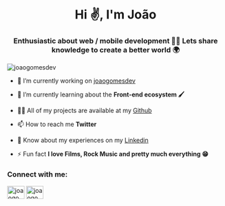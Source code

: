 <h1 align="center">Hi ✌️, I'm João</h1>
<h3 align="center">Enthusiastic about web / mobile development 👨‍💻 Lets share knowledge to create a better world 🌍</h3>

<p align="left"> <img src="https://komarev.com/ghpvc/?username=joaogomesdev&label=Profile%20views&color=0e75b6&style=flat" alt="joaogomesdev" /> </p>

- 🔭 I’m currently working on [joaogomesdev](https://github.com/JoaoGomes5/joaogomesdev)

- 🌱 I’m currently learning about the **Front-end ecosystem 🖌️**

- 👨‍💻 All of my projects are available at my [Github](https://github.com/JoaoGomes5)

- 📫 How to reach me **Twitter**

- 📄 Know about my experiences on my [Linkedin](https://www.linkedin.com/in/joaogomesdev)

- ⚡ Fun fact **I love Films, Rock Music and pretty much everything 😁**

<h3 align="left">Connect with me:</h3>
<p align="left">
<a href="https://twitter.com/joaogomesdev" target="blank"><img align="center" src="https://raw.githubusercontent.com/rahuldkjain/github-profile-readme-generator/master/src/images/icons/Social/twitter.svg" alt="joaogomesdev" height="30" width="40" /></a>
<a href="https://linkedin.com/in/joaogomesdev" target="blank"><img align="center" src="https://raw.githubusercontent.com/rahuldkjain/github-profile-readme-generator/master/src/images/icons/Social/linked-in-alt.svg" alt="joaogomesdev" height="30" width="40" /></a>
</p>
